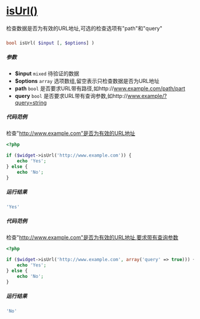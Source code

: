 [isUrl()](http://twinh.github.com/widget/api/isUrl)
===================================================

检查数据是否为有效的URL地址,可选的检查选项有"path"和"query"

### 
```php
bool isUrl( $input [, $options] )
```

##### 参数
* **$input** `mixed` 待验证的数据
* **$options** `array` 选项数组,留空表示只检查数据是否为URL地址
* 	**path** `bool` 是否要求URL带有路径,如http://www.example.com/path/part
* 	**query** `bool` 是否要求URL带有查询参数,如http://www.example/?query=string

##### 代码范例
检查"http://www.example.com"是否为有效的URL地址
```php
<?php
 
if ($widget->isUrl('http://www.example.com')) {
    echo 'Yes';
} else {
    echo 'No';
}
```
##### 运行结果
```php
'Yes'
```
##### 代码范例
检查"http://www.example.com"是否为有效的URL地址,要求带有查询参数
```php
<?php
 
if ($widget->isUrl('http://www.example.com', array('query' => true))) {
    echo 'Yes';
} else {
    echo 'No';
}
```
##### 运行结果
```php
'No'
```
